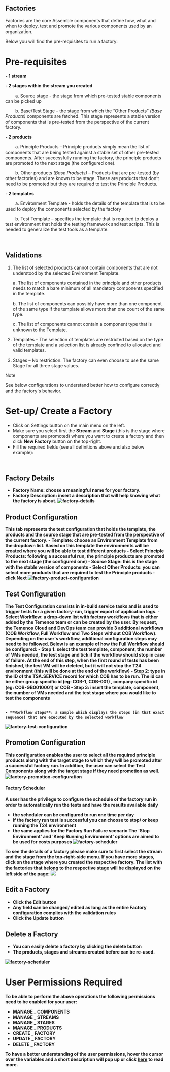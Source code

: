 
## Factories ##

Factories are the core Assemble components that define how, what and when to deploy, test and promote the various components used by an organization. 

Below you will find the pre-requisites to run a factory:

# Pre-requisites 
**- 1 stream**

**- 2 stages within the stream you created**

&nbsp; &nbsp; &nbsp; &nbsp; a. Source stage - the stage from which pre-tested stable components can be picked up

&nbsp; &nbsp; &nbsp; &nbsp; b. Base/Test Stage – the stage from which the “Other Products” *(Base Products)* components are fetched. This stage represents a stable version of components that is pre-tested from the perspective of the current factory.


**- 2 products**


&nbsp; &nbsp; &nbsp; &nbsp; a. Principle Products – Principle products simply mean the list of components that are being tested against a stable set of other pre-tested components. After successfully running the factory, the principle products are promoted to the next stage (the configured one).

&nbsp; &nbsp; &nbsp; &nbsp; b. Other products *(Base Products)* – Products that are pre-tested (by other factories) and are known to be stage.  These are products that don’t need to be promoted but they are required to test the Principle Products.


**- 2 templates**

&nbsp; &nbsp; &nbsp; &nbsp; a. Environment Template - holds the details of the template that is to be used to deploy the components selected by the factory

&nbsp; &nbsp; &nbsp; &nbsp; b. Test Template – specifies the template that is required to deploy a test environment that holds the testing framework and test scripts. This is needed to generalize the test tools as a template.

<br>


## Validations ##

1. The list of selected products cannot contain components that are not understood by the selected Environment Template. 

    a. The list of components contained in the principle and other products needs to match a bare minimum of all mandatory components specified in the template.

    b. The list of components can possibly have more than one component of the same type if the template allows more than one count of the same type.

    c. The list of components cannot contain a component type that is unknown to the Template.


2. Templates – The selection of templates are restricted based on the type of the template and a selection list is already confined to allocated and valid templates.

3. Stages – No restriction. The factory can even choose to use the same Stage for all three stage values.


> [!Note]
> See below configurations to understand better how to configure correctly and the factory's behavior.

# Set-up/ Create a Factory #

- Click on Settings button on the main menu on the left.
- Make sure you select first the **Stream** and **Stage** (this is the stage where components are promoted) where you want to create a factory and then click **New Factory** button on the top-right.
- Fill the required fields (see all definitions above and also below example):
<b>
</br>

## Factory Details 
- **Factory Name**: choose a meaningful name for your factory.
- **Factory Description**: insert a description that will help knowing what the factory is about.
![factory-details](./images/factory-details.png)

## Product Configuration 
This tab represents the test configuration that holds the template, the products and the source stage that are pre-tested from the perspective of the current factory.
    - **Template**: choose an Environment Template from the dropdown list. Based on this template  the environments will be created where you will be able to test different products
    - **Select Principle Products**: following a successful run, the principle products are promoted to the next stage (the configured one)
    - **Source Stage**: this is the stage with the stable version of components
    - **Select Other Products**: you can select more products that are required to test the Principle products
    - click **Next**
![factory-product-configuration](./images/factory-product-configuration.png) 

## Test Configuration
The Test Configuration consists in in-build service tasks and is used to  trigger tests for a given factory-run, trigger export of application logs.
    - **Select Workflow**: a drop-down list with factory workflows that is either added by the Temenos team or can be created by the user.  By request, the Temenos Cloud and DevOps team can provide 3 additional workflows (COB Workflow, Full Workflow and Two Steps without COB Workflow). Depending on the user's workflow, additional configuration steps may need to be followed. Below is an example of how the Full Workflow should be configured:
        - **Step 1**: select the test template, component, the number of VMs needed, the test stage and tick if the workflow should stop in case of failure. At the end of this step, when the first round of tests has been finished, the test VM will be deleted, but it will not stop the T24 environment (this will be done at the end of the workflow)
        - **Step 2**: type in the ID of the TSA.SERVICE record for which COB has to be run. The id can be either group specific id (eg: COB-1, COB-001) , company specific id (eg: COB-GB0010001) or COB 
        - **Step 3**:  insert the template, component, the number of VMs needed and the test stage  where you would like to test the components
<br>
</br>

    - **Workflow steps**: a sample which displays the steps (in that exact sequence) that are executed by the selected workflow
![factory-test-configuration](./images/factory-test-configuration.png)

## Promotion Configuration
This configuration enables the user to select all the required principle products along with the target stage to which they will be promoted after a successful factory run. In addition, the user can select the Test Components along with the target stage if they need promotion as well. 
![factory-promotion-configuration](./images/factory-promotion-configuration.png)

#### Factory Scheduler
A user has the privilege to configure the schedule of the factory run in order to automatically run the tests and have the results available daily
- the scheduler can be configured to run one time per day
- if the factory run test is successful you can choose to stop/ or keep running the T24 environment
- the same applies for the Factory Run Failure scenario
The 'Stop Environment' and 'Keep Running Environment' options are aimed to be used for costs purposes
![factory-scheduler](./images/factory-scheduler.png)

 To see the details of a factory please make sure to first select the stream and the stage from the top-right-side menu. If you have more stages, click on the stage where you created the respective factory. The list with the factories that belong to the respective stage will be displayed on the left side of the page:
![](./images/factory-see-details.png)


## Edit a Factory ##

- Click the **Edit** button
- Any field can be changed/ edited as long as the entire Factory configuration complies with the validation rules
- Click the **Update** button


## Delete a Factory ##

- You can easily delete a factory by clicking the **delete** button
- The products, stages and streams created before can be re-used.

![factory-scheduler](./images/factory-edit-delete.png)

# User Permissions Required
To be able to perform the above operations the following permissions need to be enabled for your user:

- MANAGE _ COMPONENTS
- MANAGE _ STREAMS
- MANAGE _ STAGES
- MANAGE _ PRODUCTS
- CREATE _ FACTORY
- UPDATE _ FACTORY
- DELETE _ FACTORY

To have a better understanding of the user permissions, hover the cursor over the variables and a short description will pop up or click [here](http://documentation.temenos.cloud/home/techguides/user-permissions) to read more.
